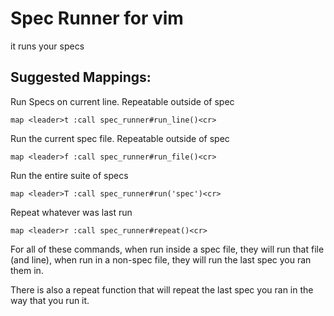 # Spec Runner for vim

it runs your specs

## Suggested Mappings:

Run Specs on current line. Repeatable outside of spec

    map <leader>t :call spec_runner#run_line()<cr>
    
Run the current spec file. Repeatable outside of spec

    map <leader>f :call spec_runner#run_file()<cr>
    
Run the entire suite of specs

    map <leader>T :call spec_runner#run('spec')<cr>
    
Repeat whatever was last run

    map <leader>r :call spec_runner#repeat()<cr>

For all of these commands, when run inside a spec file, they will run that file (and line), when run in a non-spec file, they will run the last spec you ran them in.

There is also a repeat function that will repeat the last spec you ran in the way that you run it.
